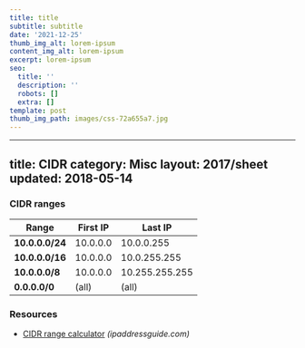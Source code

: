 ```yaml
---
title: title
subtitle: subtitle
date: '2021-12-25'
thumb_img_alt: lorem-ipsum
content_img_alt: lorem-ipsum
excerpt: lorem-ipsum
seo:
  title: ''
  description: ''
  robots: []
  extra: []
template: post
thumb_img_path: images/css-72a655a7.jpg
---
```

---
title: CIDR
category: Misc
layout: 2017/sheet
updated: 2018-05-14
---

### CIDR ranges

| Range           | First IP | Last IP        |
| --------------- | -------- | -------------- |
| **10.0.0.0/24** | 10.0.0.0 | 10.0.0.255     |
| **10.0.0.0/16** | 10.0.0.0 | 10.0.255.255   |
| **10.0.0.0/8**  | 10.0.0.0 | 10.255.255.255 |
| **0.0.0.0/0**   | (all)    | (all)          |

### Resources

- [CIDR range calculator](http://ipaddressguide.com/cidr#range) _(ipaddressguide.com)_
